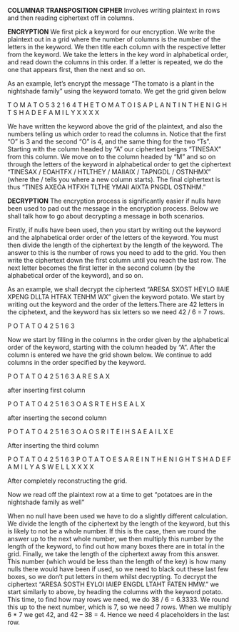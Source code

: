 **COLUMNAR TRANSPOSITION CIPHER**
Involves writing plaintext in rows and then reading ciphertext off in columns.

**ENCRYPTION**
We first pick a keyword for our encryption. We write the plaintext out in a grid where the number of columns is the number of the letters in the keyword. We then title each column with the respective letter from the keyword. We take the letters in the key word in alphabetical order, and read down the columns in this order. If a letter is repeated, we do the one that appears first, then the next and so on.

As an example, let’s encrypt the message “The tomato is a plant in the nightshade family” using the keyword tomato. We get the grid given below

T  O  M  A  T  O
5  3  2  1  6  4
T  H  E  T  O  M
A  T  O  I  S  A
P  L  A  N  T  I
N  T  H  E  N  I
G  H  T  S  H  A
D  E  F  A  M  I
L  Y  X  X  X  X

We have written the keyword above the grid of the plaintext, and also the numbers telling us which order to read the columns in. Notice that the first “O” is 3 and the second “O” is 4, and the same thing for the two “Ts”.
Starting with the column headed by “A” our ciphertext beigns “TINESAX” from this column. We move on to the column headed by “M” and so on through the letters of the keyword in alphabetical order to get the ciphertext “TINESAX / EOAHTFX / HTLTHEY / MAIIAIX / TAPNGDL / OSTNHMX” (where the / tells you where a new column starts). The final ciphertext is thus “TINES AXEOA HTFXH TLTHE YMAII AIXTA PNGDL OSTNHM.”

**DECRYPTION**
The encryption process is significantly easier if nulls have been used to pad out the message in the encryption process. Below we shall talk how to go about decrypting a message in both scenarios.

Firstly, if nulls have been used, then you start by writing out the keyword and the alphabetical order order of the letters of the keyword. You must then divide the length of the ciphertext by the length of the keyword. The answer to this is the number of rows you need to add to the grid. You then write the ciphertext down the first column until you reach the last row. The next letter becomes the first letter in the second column (by the alphabetical order of the keyword), and so on.

As an example, we shall decrypt the ciphertext “ARESA SXOST HEYLO IIAIE XPENG DLLTA HTFAX TENHM WX” given the keyword potato. We start by writing out the keyword and the order of the letters.There are 42 letters in the ciphetext, and the keyword has six letters so we need 42 / 6  = 7 rows.
                   
P  O  T  A  T  O
4  2  5  1  6  3

Now we start by filling in the columns in the order given by the alphabetical order of the keyword, starting with the column headed by “A”. After the column is entered we have the grid shown  below.
We continue to add columns in the order specified by the keyword.

P  O  T  A  T  O
4  2  5  1  6  3
         A
         R
         E
         S
         A
         X

after inserting first column 

P  O  T  A  T  O
4  2  5  1  6  3
   O     A
   S     R
   T     E
   H     S
   E     A
   L     X         

after inserting the second column

P  O  T  A  T  O
4  2  5  1  6  3
   O     A     O
   S     R     I
   T     E     I
   H     S     A
   E     A     I
   L     X     E

After inserting the third column

P  O  T  A  T  O
4  2  5  1  6  3
P  O  T  A  T  O
E  S  A  R  E  I
N  T  H  E  N  I
G  H  T  S  H  A
D  E  F  A  M  I
L  Y  A  S  W  E
L  L  X  X  X  X

After completely reconstructing  the grid.

Now we read off the plaintext row at a time to get  “potatoes are in the nightshade family as well” 

When no null have been used we have to do a slightly different calculation. We divide the length of the ciphertext by the length of the keyword, but this is likely to not be a whole number. If this is the case, then we round the answer up to the next whole number, we then multiply this number by the length of the keyword, to find out how many boxes there are in total in the grid. Finally, we take the length of the ciphertext away from this answer. This number (which would be less than the length of the key) is how many nulls there would have been if used, so we need to black out these last few boxes, so we don’t put letters in them whilst decrypting.
To decrypt the ciphertext “ARESA SOSTH EYLOI IAIEP ENGDL LTAHT FATEN HMW.” we start similarly to above, by heading the columns with the keyword potato. This time, to find how may rows we need, we do 38 / 6 =  6.3333. We round this up to the next number, which is 7, so we need 7 rows. When we multiply 6 * 7  we get 42, and 42 – 38 = 4. Hence we need 4 placeholders in the last row. 

              
